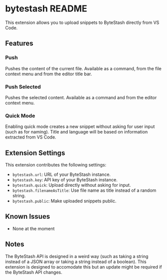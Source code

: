 # bytestash README

This extension allows you to upload snippets to ByteStash directly from VS Code.

## Features

### Push
Pushes the content of the current file. Available as a command, from the file context menu and from the editor title bar.

### Push Selected
Pushes the selected content. Available as a command and from the editor context menu.

### Quick Mode
Enabling quick mode creates a new snippet without asking for user input (such as for naming). Title and language will be based on information extracted from VS Code. 

## Extension Settings

This extension contributes the following settings:

* `bytestash.url`: URL of your ByteStash instance.
* `bytestash.key`: API key of your ByteStash instance.
* `bytestash.quick`: Upload directly without asking for input.
* `bytestash.filenameAsTitle`: Use file name as title instead of a random string.
* `bytestash.public`: Make uploaded snippets public.

## Known Issues

* None at the moment

## Notes

The ByteStash API is designed in a weird way (such as taking a string instead of a JSON array or taking a string instead of a boolean). This extension is designed to accomodate this but an update might be required if the ByteStash API changes.
